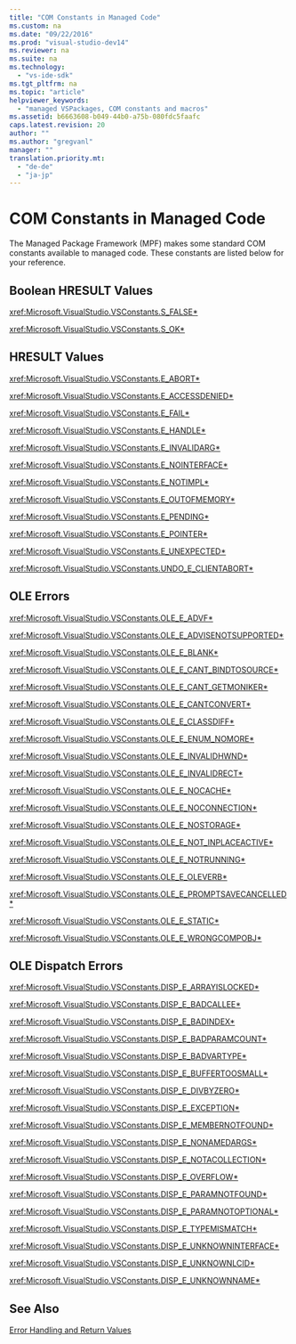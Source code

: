 ```yaml
---
title: "COM Constants in Managed Code"
ms.custom: na
ms.date: "09/22/2016"
ms.prod: "visual-studio-dev14"
ms.reviewer: na
ms.suite: na
ms.technology: 
  - "vs-ide-sdk"
ms.tgt_pltfrm: na
ms.topic: "article"
helpviewer_keywords: 
  - "managed VSPackages, COM constants and macros"
ms.assetid: b6663608-b049-44b0-a75b-080fdc5faafc
caps.latest.revision: 20
author: ""
ms.author: "gregvanl"
manager: ""
translation.priority.mt: 
  - "de-de"
  - "ja-jp"
---
```

# COM Constants in Managed Code
The Managed Package Framework (MPF) makes some standard COM constants available to managed code. These constants are listed below for your reference.  
  
## Boolean HRESULT Values  
 <xref:Microsoft.VisualStudio.VSConstants.S_FALSE*>  
  
 <xref:Microsoft.VisualStudio.VSConstants.S_OK*>  
  
## HRESULT Values  
 <xref:Microsoft.VisualStudio.VSConstants.E_ABORT*>  
  
 <xref:Microsoft.VisualStudio.VSConstants.E_ACCESSDENIED*>  
  
 <xref:Microsoft.VisualStudio.VSConstants.E_FAIL*>  
  
 <xref:Microsoft.VisualStudio.VSConstants.E_HANDLE*>  
  
 <xref:Microsoft.VisualStudio.VSConstants.E_INVALIDARG*>  
  
 <xref:Microsoft.VisualStudio.VSConstants.E_NOINTERFACE*>  
  
 <xref:Microsoft.VisualStudio.VSConstants.E_NOTIMPL*>  
  
 <xref:Microsoft.VisualStudio.VSConstants.E_OUTOFMEMORY*>  
  
 <xref:Microsoft.VisualStudio.VSConstants.E_PENDING*>  
  
 <xref:Microsoft.VisualStudio.VSConstants.E_POINTER*>  
  
 <xref:Microsoft.VisualStudio.VSConstants.E_UNEXPECTED*>  
  
 <xref:Microsoft.VisualStudio.VSConstants.UNDO_E_CLIENTABORT*>  
  
## OLE Errors  
 <xref:Microsoft.VisualStudio.VSConstants.OLE_E_ADVF*>  
  
 <xref:Microsoft.VisualStudio.VSConstants.OLE_E_ADVISENOTSUPPORTED*>  
  
 <xref:Microsoft.VisualStudio.VSConstants.OLE_E_BLANK*>  
  
 <xref:Microsoft.VisualStudio.VSConstants.OLE_E_CANT_BINDTOSOURCE*>  
  
 <xref:Microsoft.VisualStudio.VSConstants.OLE_E_CANT_GETMONIKER*>  
  
 <xref:Microsoft.VisualStudio.VSConstants.OLE_E_CANTCONVERT*>  
  
 <xref:Microsoft.VisualStudio.VSConstants.OLE_E_CLASSDIFF*>  
  
 <xref:Microsoft.VisualStudio.VSConstants.OLE_E_ENUM_NOMORE*>  
  
 <xref:Microsoft.VisualStudio.VSConstants.OLE_E_INVALIDHWND*>  
  
 <xref:Microsoft.VisualStudio.VSConstants.OLE_E_INVALIDRECT*>  
  
 <xref:Microsoft.VisualStudio.VSConstants.OLE_E_NOCACHE*>  
  
 <xref:Microsoft.VisualStudio.VSConstants.OLE_E_NOCONNECTION*>  
  
 <xref:Microsoft.VisualStudio.VSConstants.OLE_E_NOSTORAGE*>  
  
 <xref:Microsoft.VisualStudio.VSConstants.OLE_E_NOT_INPLACEACTIVE*>  
  
 <xref:Microsoft.VisualStudio.VSConstants.OLE_E_NOTRUNNING*>  
  
 <xref:Microsoft.VisualStudio.VSConstants.OLE_E_OLEVERB*>  
  
 <xref:Microsoft.VisualStudio.VSConstants.OLE_E_PROMPTSAVECANCELLED*>  
  
 <xref:Microsoft.VisualStudio.VSConstants.OLE_E_STATIC*>  
  
 <xref:Microsoft.VisualStudio.VSConstants.OLE_E_WRONGCOMPOBJ*>  
  
## OLE Dispatch Errors  
 <xref:Microsoft.VisualStudio.VSConstants.DISP_E_ARRAYISLOCKED*>  
  
 <xref:Microsoft.VisualStudio.VSConstants.DISP_E_BADCALLEE*>  
  
 <xref:Microsoft.VisualStudio.VSConstants.DISP_E_BADINDEX*>  
  
 <xref:Microsoft.VisualStudio.VSConstants.DISP_E_BADPARAMCOUNT*>  
  
 <xref:Microsoft.VisualStudio.VSConstants.DISP_E_BADVARTYPE*>  
  
 <xref:Microsoft.VisualStudio.VSConstants.DISP_E_BUFFERTOOSMALL*>  
  
 <xref:Microsoft.VisualStudio.VSConstants.DISP_E_DIVBYZERO*>  
  
 <xref:Microsoft.VisualStudio.VSConstants.DISP_E_EXCEPTION*>  
  
 <xref:Microsoft.VisualStudio.VSConstants.DISP_E_MEMBERNOTFOUND*>  
  
 <xref:Microsoft.VisualStudio.VSConstants.DISP_E_NONAMEDARGS*>  
  
 <xref:Microsoft.VisualStudio.VSConstants.DISP_E_NOTACOLLECTION*>  
  
 <xref:Microsoft.VisualStudio.VSConstants.DISP_E_OVERFLOW*>  
  
 <xref:Microsoft.VisualStudio.VSConstants.DISP_E_PARAMNOTFOUND*>  
  
 <xref:Microsoft.VisualStudio.VSConstants.DISP_E_PARAMNOTOPTIONAL*>  
  
 <xref:Microsoft.VisualStudio.VSConstants.DISP_E_TYPEMISMATCH*>  
  
 <xref:Microsoft.VisualStudio.VSConstants.DISP_E_UNKNOWNINTERFACE*>  
  
 <xref:Microsoft.VisualStudio.VSConstants.DISP_E_UNKNOWNLCID*>  
  
 <xref:Microsoft.VisualStudio.VSConstants.DISP_E_UNKNOWNNAME*>  
  
## See Also  
 [Error Handling and Return Values](../vs140/error-handling-and-return-values.md)